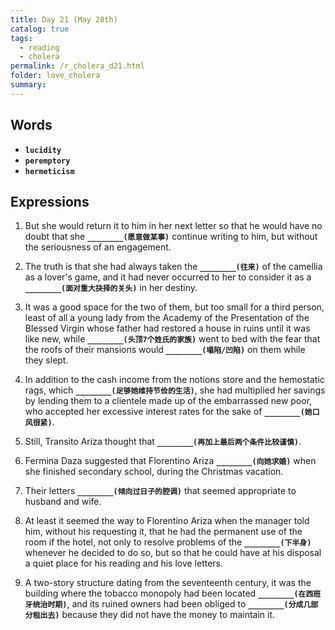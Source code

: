 ```yaml
---
title: Day 21 (May 28th)
catalog: true
tags: 
  - reading
  - cholera
permalink: /r_cholera_d21.html
folder: love_cholera
summary: 
---
```


## Words

-   <b data-toggle="tooltip" data-original-title="{{site.data.glossary.lucidity}}">`lucidity`</b>
-   <b data-toggle="tooltip" data-original-title="{{site.data.glossary.peremptory}}">`peremptory`</b>
-   <b data-toggle="tooltip" data-original-title="{{site.data.glossary.hermeticism}}">`hermeticism`</b>


## Expressions

1.  But she would return it to him in her next letter so that he would have no doubt that she <b data-toggle="tooltip" data-original-title="{{site.data.answers.21_a}}">`________(愿意做某事)`</b> continue writing to him, but without the seriousness of an engagement.

2.  The truth is that she had always taken the <b data-toggle="tooltip" data-original-title="{{site.data.answers.21_b}}">`________(往来)`</b> of the camellia as a lover's game, and it had never occurred to her to consider it as a <b data-toggle="tooltip" data-original-title="{{site.data.answers.21_b2}}">`________(面对重大抉择的关头)`</b> in her destiny.

4.  It was a good space for the two of them, but too small for a third person, least of all a young lady from the Academy of the Presentation of the Blessed Virgin whose father had restored a house in ruins until it was like new, while <b data-toggle="tooltip" data-original-title="{{site.data.answers.21_d}}">`________(头顶7个姓氏的家族)`</b> went to bed with the fear that the roofs of their mansions would <b data-toggle="tooltip" data-original-title="{{site.data.answers.21_d2}}">`________(塌陷/凹陷)`</b> on them while they slept.

5. In addition to the cash income from the notions store and the hemostatic rags, which <b data-toggle="tooltip" data-original-title="{{site.data.answers.21_e}}">`________(足够她维持节俭的生活)`</b>, she had multiplied her savings by lending them to a clientele made up of the embarrassed new poor, who accepted her excessive interest rates for the sake of <b data-toggle="tooltip" data-original-title="{{site.data.answers.21_e2}}">`________(她口风很紧)`</b>.

6.  Still, Transito Ariza thought that <b data-toggle="tooltip" data-original-title="{{site.data.answers.21_f}}">`________(再加上最后两个条件比较谨慎)`</b>.

7.  Fermina Daza suggested that Florentino Ariza <b data-toggle="tooltip" data-original-title="{{site.data.answers.21_g}}">`________(向她求婚)`</b> when she finished secondary school, during the Christmas vacation.

8.  Their letters <b data-toggle="tooltip" data-original-title="{{site.data.answers.21_h}}">`________(倾向过日子的腔调)`</b> that seemed appropriate to husband and wife.

9.  At least it seemed the way to Florentino Ariza when the manager told him, without his requesting it, that he had the permanent use of the room if the hotel, not only to resolve problems of the <b data-toggle="tooltip" data-original-title="{{site.data.answers.21_i}}">`________(下半身)`</b> whenever he decided to do so, but so that he could have at his disposal a quiet place for his reading and his love letters.

10. A two-story structure dating from the seventeenth century, it was the building where the tobacco monopoly had been located <b data-toggle="tooltip" data-original-title="{{site.data.answers.21_j}}">`________(在西班牙统治时期)`</b>, and its ruined owners had been obliged to <b data-toggle="tooltip" data-original-title="{{site.data.answers.21_j2}}">`________(分成几部分租出去)`</b> because they did not have the money to maintain it.